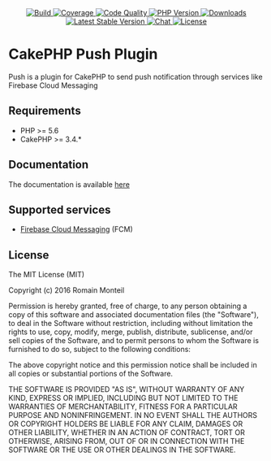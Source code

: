 <div align="center">
    <a href="https://travis-ci.org/ker0x/cakephp-push" title="Build">
        <img src="https://img.shields.io/travis/ker0x/cakephp-push.svg?style=for-the-badge" alt="Build">
    </a>
    <a href="https://scrutinizer-ci.com/g/ker0x/cakephp-push/" title="Coverage">
        <img src="https://img.shields.io/scrutinizer/coverage/g/ker0x/cakephp-push.svg?style=for-the-badge" alt="Coverage">
    </a>
    <a href="https://scrutinizer-ci.com/g/ker0x/cakephp-push/" title="Code Quality">
        <img src="https://img.shields.io/scrutinizer/g/ker0x/cakephp-push.svg?style=for-the-badge" alt="Code Quality">
    </a>
    <a href="https://php.net" title="PHP Version">
        <img src="https://img.shields.io/badge/php-%3E%3D%205.6-8892BF.svg?style=for-the-badge" alt="PHP Version">
    </a>
    <a href="https://packagist.org/packages/ker0x/cakephp-push" title="Downloads">
        <img src="https://img.shields.io/packagist/dt/ker0x/cakephp-push.svg?style=for-the-badge" alt="Downloads">
    </a>
    <a href="https://packagist.org/packages/ker0x/cakephp-push" title="Latest Stable Version">
        <img src="https://img.shields.io/packagist/v/ker0x/cakephp-push.svg?style=for-the-badge" alt="Latest Stable Version">
    </a>
    <a href="http://cakephp-push.readthedocs.org/en/latest/?badge=latest" title="Documentation">
        <img src="https://readthedocs.org/projects/cakephp-push/badge/?version=latest&style=for-the-badge" alt="Chat">
    </a>
    <a href="https://packagist.org/packages/ker0x/cakephp-push" title="License">
        <img src="https://img.shields.io/packagist/l/ker0x/cakephp-push.svg?style=for-the-badge" alt="License">
    </a>
</div>

# CakePHP Push Plugin

Push is a plugin for CakePHP to send push notification through services like Firebase Cloud Messaging

## Requirements

* PHP >= 5.6
* CakePHP >= 3.4.*

## Documentation

The documentation is available [here](http://cakephp-push.readthedocs.org/en/latest/)

## Supported services

* [Firebase Cloud Messaging](https://firebase.google.com/docs/cloud-messaging/) (FCM)

## License

The MIT License (MIT)

Copyright (c) 2016 Romain Monteil

Permission is hereby granted, free of charge, to any person obtaining a copy
of this software and associated documentation files (the "Software"), to deal
in the Software without restriction, including without limitation the rights
to use, copy, modify, merge, publish, distribute, sublicense, and/or sell
copies of the Software, and to permit persons to whom the Software is
furnished to do so, subject to the following conditions:

The above copyright notice and this permission notice shall be included in all
copies or substantial portions of the Software.

THE SOFTWARE IS PROVIDED "AS IS", WITHOUT WARRANTY OF ANY KIND, EXPRESS OR
IMPLIED, INCLUDING BUT NOT LIMITED TO THE WARRANTIES OF MERCHANTABILITY,
FITNESS FOR A PARTICULAR PURPOSE AND NONINFRINGEMENT. IN NO EVENT SHALL THE
AUTHORS OR COPYRIGHT HOLDERS BE LIABLE FOR ANY CLAIM, DAMAGES OR OTHER
LIABILITY, WHETHER IN AN ACTION OF CONTRACT, TORT OR OTHERWISE, ARISING FROM,
OUT OF OR IN CONNECTION WITH THE SOFTWARE OR THE USE OR OTHER DEALINGS IN THE
SOFTWARE.

